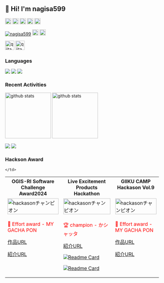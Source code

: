 ## 👋 Hi! I'm nagisa599

<p align="left">
  <a href="https://zenn.dev/naginagi124"><img height="20" src="https://badgen.org/img/zenn/naginagi124/likes?style=plastic" alt="Likes" /></a>
  <a href="https://zenn.dev/naginagi124"><img height="20" src="https://badgen.org/img/zenn/naginagi124/followers?style=plastic" alt="Followers" /></a>
  <a href="https://zenn.dev/naginagi124"><img height="20" src="https://badgen.org/img/zenn/naginagi124/articles?style=plastic" alt="Articles" /></a>
  <a href="http://qiita.com/yuuchubu397"><img height="20" src="https://qiita-badge.apiapi.app/s/yuuchubu397/contributions.svg" /></a>
  <a href="http://qiita.com/yuuchubu397"><img height="20" src="https://qiita-badge.apiapi.app/s/yuuchubu397/posts.svg" /></a>
</p>
<p align="left"> 
  <a href="https://github.com/nagisa599/nagisa599/"><img src="https://komarev.com/ghpvc/?username=nagisa599" alt="nagisa599" /></a>
  <a href="https://github.com/nagisa599"><img height="20" src="https://img.shields.io/github/followers/nagisa599?label=follow&logo=github&style=flat" /></a>
  <a href="https://github.com/nagisa599"><img height="20" src="https://img.shields.io/github/stars/nagisa599?logo=github&style=flat" /></a>
</p>
<p align="left"> 
  <a href="https://zenn.dev/naginagi124"><img alt="qiita" width="30px" src="https://simpleicons.org/icons/zenn.svg" /></a>
  <a href="https://qiita.com/yuuchubu39"><img alt="qiita" width="30px" src="https://simpleicons.org/icons/qiita.svg" /></a>
</p>

### Languages

[![](http://github-profile-summary-cards.vercel.app/api/cards/repos-per-language?username=nagisa599&theme=transparent)](https://github.com/vn7n24fzkq/github-profile-summary-cards)
[![](http://github-profile-summary-cards.vercel.app/api/cards/most-commit-language?username=nagisa599&theme=transparent)](https://github.com/vn7n24fzkq/github-profile-summary-cards)
[![](https://github-readme-stats.vercel.app/api/top-langs/?username=nagisa599&layout=compact&count_private=true&show_icons=true&theme=transparent&hide_border=true)](https://github.com/anuraghazra/github-readme-stats)

### Recent Activities

<p align="left">
  <a href="https://github.com/anuraghazra/github-readme-stats"><img alt="github stats" height="150px" src="https://github-readme-stats.vercel.app/api?username=nagisa599&count_private=true&show_icons=true&custom_title=GitHub%20Stats&hide_border=true&theme=transparent" /></a>
  <a href="https://github.com/DenverCoder1/github-readme-streak-stats"><img alt="github stats" height="150px" src="https://github-readme-streak-stats.herokuapp.com/?user=nagisa599&theme=transparent&hide_border=true" /></a>
</p>

[![](http://github-profile-summary-cards.vercel.app/api/cards/profile-details?username=nagisa599&theme=transparent)](https://github.com/vn7n24fzkq/github-profile-summary-cards)
[![](https://github-readme-activity-graph.vercel.app/graph?username=nagisa599&theme=github-dark-dimmed&custom_title=Contribution%20Graph%20in%20the%20last%2031%20days&hide_border=true)](https://github.com/Ashutosh00710/github-readme-activity-graph)


### Hackson Award
<table>
  <tr>
     <th style="vertical-align: top;">OGIS-RI Software Challenge Award2024 </th>
    <th style="vertical-align: top;">Live Excitement Products Hackathon</th>
    <th style="vertical-align: top;">GIIKU CAMP Hackason Vol.9 </th>
  </tr>
  <tr>
     <td style="vertical-align: top;">
      <a href="https://x.com/geek_pjt/status/1814952872511221935">
        <img src="https://github.com/user-attachments/assets/ed4bae60-1f6a-4587-b5ab-cb2f94bcb9c7" alt="hackasonチャンピオン" width="100%"/>
      </a>
    </td>
    <td style="vertical-align: top;">
      <a href="https://www.craftstadium.com/blog/RR240629-hilight">
        <img src="https://github.com/user-attachments/assets/780073ad-fb9c-4437-a0d7-839b42eb5e0b" alt="hackasonチャンピオン" width="100%"/>
      </a>
    </td>
    <td style="vertical-align: top;">
      <a href="https://x.com/geek_pjt/status/1814952872511221935">
        <img src="https://github.com/user-attachments/assets/ed4bae60-1f6a-4587-b5ab-cb2f94bcb9c7" alt="hackasonチャンピオン" width="100%"/>
      </a>
    </td>
  </tr>
  <tr>
    <td style="vertical-align: top;">
      <p style="color: red;">🥉 Effort award - MY GACHA PON</p>
      <p><a href="https://my-chara-pon.web.app/">作品URL</a></p>
      <p><a href="https://x.com/geek_pjt/status/1814952872511221935">紹介URL</a></p>
    </td>
    <td style="vertical-align: top;">
      <p style="color: red;">🏆 champion - かシャッタ</p>
      <p><a href="https://github.com/your-username/your-repository">紹介URL</a></p>
      <p>
        <a href="https://github.com/anuraghazra/github-readme-stats">
          <img src="https://github-readme-stats.vercel.app/api/pin/?username=CrecO-Tech&repo=hackason_backend" alt="Readme Card" />
        </a>
      </p>
      <p>
        <a href="https://github.com/anuraghazra/github-readme-stats">
          <img src="https://github-readme-stats.vercel.app/api/pin/?username=CrecO-Tech&repo=hackason_mobile" alt="Readme Card" />
        </a>
      </p>
    </td>
    <td style="vertical-align: top;">
      <p style="color: red;">🥉 Effort award - MY GACHA PON</p>
      <p><a href="https://my-chara-pon.web.app/">作品URL</a></p>
      <p><a href="https://x.com/geek_pjt/status/1814952872511221935">紹介URL</a></p>
    </td>
     

    </td>
  </tr>
</table>


</a>



